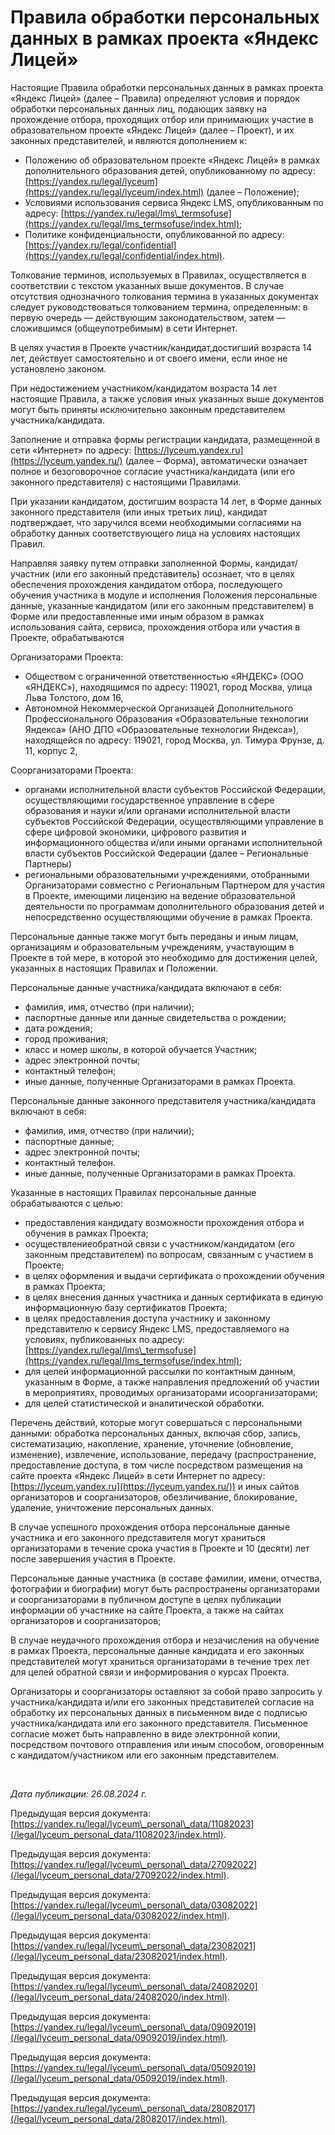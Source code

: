  Правила обработки персональных данных в рамках проекта «Яндекс Лицей»
=====================================================================

   Настоящие Правила обработки персональных данных в рамках проекта «Яндекс Лицей» (далее – Правила) определяют условия и порядок обработки персональных данных лиц, подающих заявку на прохождение отбора, проходящих отбор или принимающих участие в образовательном проекте «Яндекс Лицей» (далее – Проект), и их законных представителей, и являются дополнением к:

 * Положению об образовательном проекте «Яндекс Лицей» в рамках дополнительного образования детей, опубликованному по адресу: [https://yandex.ru/legal/lyceum](https://yandex.ru/legal/lyceum/index.html) (далее – Положение);
* Условиями использования сервиса Яндекс LMS, опубликованным по адресу: [https://yandex.ru/legal/lms\_termsofuse](https://yandex.ru/legal/lms_termsofuse/index.html);
* Политике конфиденциальности, опубликованной по адресу: [https://yandex.ru/legal/confidential](https://yandex.ru/legal/confidential/index.html).

  

 Толкование терминов, используемых в Правилах, осуществляется в соответствии с текстом указанных выше документов. В случае отсутствия однозначного толкования термина в указанных документах следует руководствоваться толкованием термина, определенным: в первую очередь — действующим законодательством, затем — сложившимся (общеупотребимым) в сети Интернет.

 В целях участия в Проекте участник/кандидат,достигший возраста 14 лет, действует самостоятельно и от своего имени, если иное не установлено законом.

 При недостижением участником/кандидатом возраста 14 лет настоящие Правила, а также условия иных указанных выше документов могут быть приняты исключительно законным представителем участника/кандидата.

 Заполнение и отправка формы регистрации кандидата, размещенной в сети «Интернет» по адресу: [https://lyceum.yandex.ru](https://lyceum.yandex.ru/) (далее – Форма), автоматически означает полное и безоговорочное согласие участника/кандидата (или его законного представителя) с настоящими Правилами.

 При указании кандидатом, достигшим возраста 14 лет, в Форме данных законного представителя (или иных третьих лиц), кандидат подтверждает, что заручился всеми необходимыми согласиями на обработку данных соответствующего лица на условиях настоящих Правил.

 Направляя заявку путем отправки заполненной Формы, кандидат/участник (или его законный представитель) осознает, что в целях обеспечения прохождения кандидатом отбора, последующего обучения участника в модуле и исполнения Положения персональные данные, указанные кандидатом (или его законным представителем) в Форме или предоставленные ими иным образом в рамках использования сайта, сервиса, прохождения отбора или участия в Проекте, обрабатываются

 Организаторами Проекта:

 * Обществом с ограниченной ответственностью «ЯНДЕКС» (ООО «ЯНДЕКС»), находящимся по адресу: 119021, город Москва, улица Льва Толстого, дом 16,
* Автономной Некоммерческой Организацей Дополнительного Профессионального Образования «Образовательные технологии Яндекса» (АНО ДПО «Образовательные технологии Яндекса»), находящейся по адресу: 119021, город Москва, ул. Тимура Фрунзе, д. 11, корпус 2,

 Соорганизаторами Проекта:

 * органами исполнительной власти субъектов Российской Федерации, осуществляющими государственное управление в сфере образования и науки и/или органами исполнительной власти субъектов Российской Федерации, осуществляющими управление в сфере цифровой экономики, цифрового развития и информационного общества и/или иными органами исполнительной власти субъектов Российской Федерации (далее – Региональные Партнеры)
* региональными образовательными учреждениями, отобранными Организаторами совместно с Региональным Партнером для участия в Проекте, имеющими лицензию на ведение образовательной деятельности по программам дополнительного образования детей и непосредственно осуществляющими обучение в рамках Проекта.

  

 Персональные данные также могут быть переданы и иным лицам, организациям и образовательным учреждениям, участвующим в Проекте в той мере, в которой это необходимо для достижения целей, указанных в настоящих Правилах и Положении.

 Персональные данные участника/кандидата включают в себя:

 * фамилия, имя, отчество (при наличии);
* паспортные данные или данные свидетельства о рождении;
* дата рождения;
* город проживания;
* класс и номер школы, в которой обучается Участник;
* адрес электронной почты;
* контактный телефон;
* иные данные, полученные Организаторами в рамках Проекта.

 Персональные данные законного представителя участника/кандидата включают в себя:

 * фамилия, имя, отчество (при наличии);
* паспортные данные;
* адрес электронной почты;
* контактный телефон.
* иные данные, полученные Организаторами в рамках Проекта.

 Указанные в настоящих Правилах персональные данные обрабатываются с целью:

 * предоставления кандидату возможности прохождения отбора и обучения в рамках Проекта;
* осуществлениеобратной связи с участником/кандидатом (его законным представителем) по вопросам, связанным с участием в Проекте;
* в целях оформления и выдачи сертификата о прохождении обучения в рамках Проекта;
* в целях внесения данных участника и данных сертификата в единую информационную базу сертификатов Проекта;
* в целях предоставления доступа участнику и законному представителю к сервису Яндекс LMS, предоставляемого на условиях, публикованных по адресу: [https://yandex.ru/legal/lms\_termsofuse](https://yandex.ru/legal/lms_termsofuse/index.html);
* для целей информационной рассылки по контактным данным, указанным в Форме, а также направления предложений об участии в мероприятиях, проводимых организаторами исоорганизаторами;
* для целей статистической и аналитической обработки.

 Перечень действий, которые могут совершаться с персональными данными: обработка персональных данных, включая сбор, запись, систематизацию, накопление, хранение, уточнение (обновление, изменение), извлечение, использование, передачу (распространение, предоставление доступа, в том числе посредством размещения на сайте проекта «Яндекс Лицей» в сети Интернет по адресу: [https://lyceum.yandex.ru](https://lyceum.yandex.ru/)) и иных сайтов организаторов и соорганизаторов, обезличивание, блокирование, удаление, уничтожение персональных данных.

 В случае успешного прохождения отбора персональные данные участника и его законного представителя могут храниться организаторами в течение срока участия в Проекте и 10 (десяти) лет после завершения участия в Проекте.

 Персональные данные участника (в составе фамилии, имени, отчества, фотографии и биографии) могут быть распространены организаторами и соорганизаторами в публичном доступе в целях публикации информации об участнике на сайте Проекта, а также на сайтах организаторов и соорганизаторов;

 В случае неудачного прохождения отбора и незачисления на обучение в рамках Проекта, персональные данные кандидата и его законных представителей могут храниться организаторами в течение трех лет для целей обратной связи и информирования о курсах Проекта.

 Организаторы и соорганизаторы оставляют за собой право запросить у участника/кандидата и/или его законных представителей согласие на обработку их персональных данных в письменном виде с подписью участника/кандидата или его законного представителя. Письменное согласие может быть направленно в виде электронной копии, посредством почтового отправления или иным способом, оговоренным с кандидатом/участником или его законным представителем.

    

 *Дата публикации: 26\.08\.2024 г.*

 Предыдущая версия документа: [https://yandex.ru/legal/lyceum\_personal\_data/11082023](/legal/lyceum_personal_data/11082023/index.html).

 Предыдущая версия документа: [https://yandex.ru/legal/lyceum\_personal\_data/27092022](/legal/lyceum_personal_data/27092022/index.html).

 Предыдущая версия документа: [https://yandex.ru/legal/lyceum\_personal\_data/03082022](/legal/lyceum_personal_data/03082022/index.html).

 Предыдущая версия документа: [https://yandex.ru/legal/lyceum\_personal\_data/23082021](/legal/lyceum_personal_data/23082021/index.html).

 Предыдущая версия документа: [https://yandex.ru/legal/lyceum\_personal\_data/24082020](/legal/lyceum_personal_data/24082020/index.html).

 Предыдущая версия документа: [https://yandex.ru/legal/lyceum\_personal\_data/09092019](/legal/lyceum_personal_data/09092019/index.html).

 Предыдущая версия документа: [https://yandex.ru/legal/lyceum\_personal\_data/05092019](/legal/lyceum_personal_data/05092019/index.html).

 Предыдущая версия документа: [https://yandex.ru/legal/lyceum\_personal\_data/28082017](/legal/lyceum_personal_data/28082017/index.html).

  
